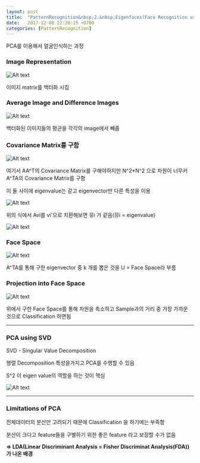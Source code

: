 ```yaml
---
layout: post
title:  "PatternRecognition&nbsp;2.&nbsp;Eigenfaces(Face Recognition using PCA)"
date:   2017-12-08 22:28:15 +0700
categories: [PatternRecognition]
---
```


PCA를 이용해서 얼굴인식하는 과정

### Image Representation

![Alt text](http://leesangwon0114.github.io/static/img/PR/2.1.png)

이미지 matrix를 백터화 시킴

### Average Image and Difference Images

![Alt text](http://leesangwon0114.github.io/static/img/PR/2.2.png)

백터화된 이미지들의 평균을 각각의 image에서 빼줌

### Covariance Matrix를 구함

![Alt text](http://leesangwon0114.github.io/static/img/PR/2.3.png)

여기서 AA^T의 Covariance Matrix를 구해야하지만 N^2*N^2 으로 차원이 너무커 A^TA의 Covariance Matrix를 구함

이 둘 사이에 eigenvalue는 같고 eigenvector만 다른 특성을 이용

![Alt text](http://leesangwon0114.github.io/static/img/PR/2.4.png)

위의 식에서 Avi를 vi'으로 치환해보면 뮤i 가 같음(뮤i = eigenvalue)


![Alt text](http://leesangwon0114.github.io/static/img/PR/2.5.png)

### Face Space

![Alt text](http://leesangwon0114.github.io/static/img/PR/2.6.png)

A^TA를 통해 구한 eigenvector 중 k 개를 뽑은 것을 U = Face Space라 부름

### Projection into Face Space

![Alt text](http://leesangwon0114.github.io/static/img/PR/2.7.png)

위에서 구한 Face Space를 통해 차원을 축소하고 Sample과의 거리 중 가장 가까운 것으로 Classification 하면됨


---
### PCA using SVD

SVD - Singular Value Decomposition

행렬 Decomposition 특성을가지고 PCA를 수행할 수 있음

S^2 이 eigen value의 역할을 하는 것이 핵심

![Alt text](http://leesangwon0114.github.io/static/img/PR/2.7.png)

---
### Limitations of PCA

전체데이터의 분산만 고려되기 때문에 Classification 을 하기에는 부족함

분산이 크다고 feature들을 구별하기 위한 좋은 feature 라고 보장할 수가 없음

**=> LDA(Linear Discriminant Analysis = Fisher Discriminat Analysis(FDA)) 가 나온 배경**
